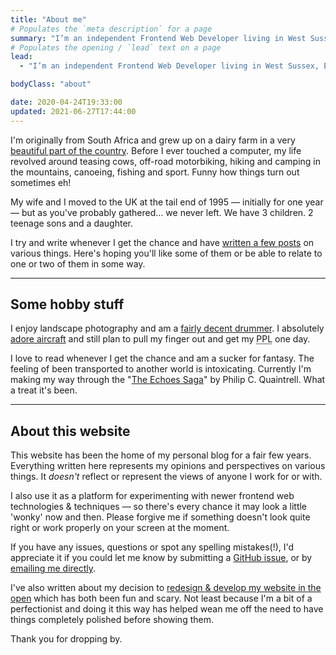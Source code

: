 ```yaml
---
title: "About me"
# Populates the `meta description` for a page
summary: "I’m an independent Frontend Web Developer living in West Sussex, England and have been helping companies and businesses build & enhance their websites for a number of years."
# Populates the opening / `lead` text on a page
lead:
  - "I’m an independent Frontend Web Developer living in West Sussex, England and have been helping companies and businesses build & enhance their websites for a number of years."

bodyClass: "about"

date: 2020-04-24T19:33:00
updated: 2021-06-27T17:44:00
---
```


I'm originally from South Africa and grew up on a dairy farm in a very [beautiful part of the country](https://youtu.be/bGQbM3QfA5w). Before I ever touched a computer, my life revolved around teasing cows, off-road motorbiking, hiking and camping in the mountains, canoeing, fishing and sport. Funny how things turn out sometimes eh!

My wife and I moved to the UK at the tail end of 1995 &mdash; initially for one year &mdash; but as you've probably gathered&hellip; we never left. We have 3 children. 2 teenage sons and a daughter.

I try and write whenever I get the chance and have [written a few posts](/writing) on various things. Here's hoping you'll like some of them or be able to relate to one or two of them in some way.

---

## Some hobby stuff

I enjoy landscape photography and am a [fairly decent drummer](https://www.flickr.com/photos/60226997@N06/40548596663/). I absolutely [adore aircraft](https://www.flickr.com/photos/60226997@N06/47530443441/) and still plan to pull my finger out and get my <abbr title="Private Pilots Licence">PPL</abbr> one day.

I love to read whenever I get the chance and am a sucker for fantasy. The feeling of been transported to another world is intoxicating. Currently I'm making my way through the "[The Echoes Saga](https://www.philipcquaintrell.com/books)" by Philip C. Quaintrell. What a treat it's been.

---

## About this website

This website has been the home of my personal blog for a fair few years. Everything written here represents my opinions and perspectives on various things. It *doesn't* reflect or represent the views of anyone I work for or with.

I also use it as a platform for experimenting with newer frontend web technologies & techniques &mdash; so there's every chance it may look a little 'wonky' now and then. Please forgive me if something doesn't look quite right or work properly on your screen at the moment.

If you have any issues, questions or spot any spelling mistakes(!), I'd appreciate it if you could let me know by submitting a [GitHub issue](https://github.com/brootaylor/brootaylor-v2/issues), or by [emailing me directly](/contact).

I've also written about my decision to [redesign & develop my website in the open](/writing/2020-02-22/redesigning-in-the-open) which has both been fun and scary. Not least because I'm a bit of a perfectionist and doing it this way has helped wean me off the need to have things completely polished before showing them.

Thank you for dropping by.
